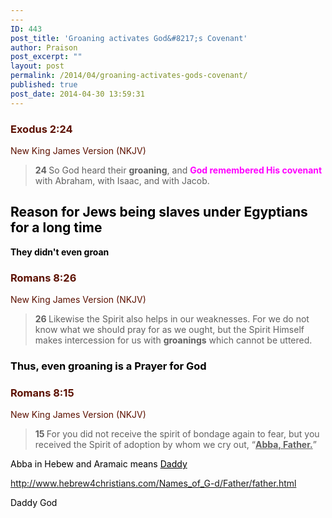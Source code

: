 ```yaml
---
---
ID: 443
post_title: 'Groaning activates God&#8217;s Covenant'
author: Praison
post_excerpt: ""
layout: post
permalink: /2014/04/groaning-activates-gods-covenant/
published: true
post_date: 2014-04-30 13:59:31
---
```

<div class="heading passage-class-0" style="color: #5c1101;">
<h3>Exodus 2:24</h3>
<p class="txt-sm">New King James Version (NKJV)</p>

</div>
<div class="passage version-NKJV result-text-style-normal text-html " style="color: #000000;">
<blockquote><span id="en-NKJV-1579" class="text Exod-2-24"><span class="versenum" style="font-weight: bold;">24 </span>So God heard their <span style="font-weight: bold;">groaning</span>, and <span style="color: #ff00ff;"><strong>God remembered His covenant</strong></span> with Abraham, with Isaac, and with Jacob.</span></blockquote>
<h2>Reason for Jews being slaves under Egyptians for a long time</h2>
<span style="font-weight: bold;">They didn't even groan</span>
<div class="heading passage-class-0" style="color: #5c1101;">
<h3>Romans 8:26</h3>
<p class="txt-sm">New King James Version (NKJV)</p>

</div>
<div class="passage version-NKJV result-text-style-normal text-html ">
<blockquote><span id="en-NKJV-28143" class="text Rom-8-26"><span class="versenum" style="font-weight: bold;">26 </span>Likewise the Spirit also helps in our weaknesses. For we do not know what we should pray for as we ought, but the Spirit Himself makes intercession for us with <span style="font-weight: bold;">groanings</span> which cannot be uttered.</span></blockquote>
<h3>Thus, even groaning is a Prayer for God</h3>
<div class="heading passage-class-0" style="color: #5c1101;">
<h3>Romans 8:15</h3>
<p class="txt-sm">New King James Version (NKJV)</p>

</div>
<div class="passage version-NKJV result-text-style-normal text-html ">
<blockquote><span id="en-NKJV-28132" class="text Rom-8-15"><span class="versenum" style="font-weight: bold;">15 </span>For you did not receive the spirit of bondage again to fear, but you received the Spirit of adoption by whom we cry out, “<span style="text-decoration: underline;"><strong>Abba, Father.</strong></span>”</span></blockquote>
Abba in Hebew and Aramaic means <span style="color: #000000; text-decoration: underline;">Daddy</span>

http://www.hebrew4christians.com/Names_of_G-d/Father/father.html

Daddy God

</div>
</div>
</div>